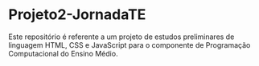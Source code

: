 # Projeto2-JornadaTE

Este repositório é referente a um projeto de estudos preliminares de linguagem HTML, CSS e JavaScript para o componente de Programação Computacional do Ensino Médio.
